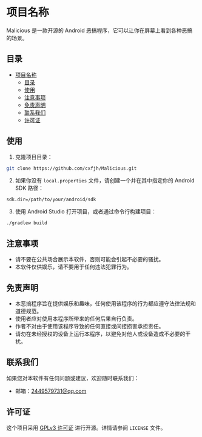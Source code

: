 # 项目名称

Malicious 是一款开源的 Android 恶搞程序，它可以让你在屏幕上看到各种恶搞的场景。

## 目录

- [项目名称](#项目名称)
  - [目录](#目录)
  - [使用](#使用)
  - [注意事项](#注意事项)
  - [免责声明](#免责声明)
  - [联系我们](#联系我们)
  - [许可证](#许可证)

## 使用

1. 克隆项目目录：

```bash
git clone https://github.com/cxfjh/Malicious.git
```

2. 如果你没有 `local.properties` 文件，请创建一个并在其中指定你的 Android SDK 路径：

```properties
sdk.dir=/path/to/your/android/sdk
```

3. 使用 Android Studio 打开项目，或者通过命令行构建项目：

```bash
./gradlew build
```

## 注意事项

- 请不要在公共场合展示本软件，否则可能会引起不必要的骚扰。
- 本软件仅供娱乐，请不要用于任何违法犯罪行为。

## 免责声明

- 本恶搞程序旨在提供娱乐和趣味，任何使用该程序的行为都应遵守法律法规和道德规范。
- 使用者应对使用本程序所带来的任何后果自行负责。
- 作者不对由于使用该程序导致的任何直接或间接损害承担责任。
- 请勿在未经授权的设备上运行本程序，以避免对他人或设备造成不必要的干扰。

## 联系我们

如果您对本软件有任何问题或建议，欢迎随时联系我们：

- 邮箱：2449579731@qq.com

## 许可证

这个项目采用 [GPLv3 许可证](LICENSE) 进行开源。详情请参阅 `LICENSE` 文件。

